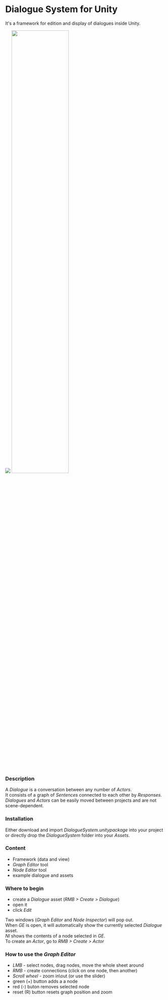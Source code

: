# Dialogue System for Unity

It's a framework for edition and display of dialogues inside Unity.

<img src="https://github.com/TheJonu/Dialogue-Tool/blob/main/img/screen_1.PNG">

<img src="https://github.com/TheJonu/Dialogue-Tool/blob/main/img/screen_2.png" width="60%">

### Description

A *Dialogue* is a conversation between any number of *Actors*.\
It consists of a graph of *Sentences* connected to each other by *Responses*.\
*Dialogues* and *Actors* can be easily moved between projects and are not scene-dependent.

### Installation

Either download and import *DialogueSystem.unitypackage* into your project or directly drop the *DialogueSystem* folder into your *Assets*.

### Content

- Framework (data and view)
- *Graph Editor* tool
- *Node Editor* tool
- example dialogue and assets

### Where to begin

- create a *Dialogue* asset (*RMB > Create > Dialogue*)
- open it
- click *Edit*

Two windows (*Graph Editor* and *Node Inspector*) will pop out.\
When *GE* is open, it will automatically show the currently selected *Dialogue* asset.\
*NI* shows the contents of a node selected in *GE*.\
To create an *Actor*, go to *RMB > Create > Actor*

### How to use the *Graph Editor*

- *LMB* - select nodes, drag nodes, move the whole sheet around
- *RMB* - create connections (click on one node, then another)
- *Scroll wheel* - zoom in\out (or use the slider)
- green (+) button adds a a node
- red (-) buton removes selected node
- reset (R) button resets graph position and zoom
